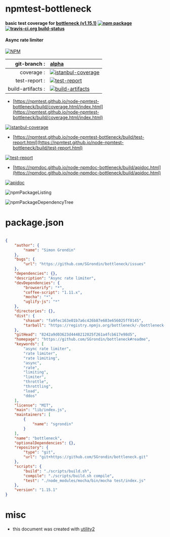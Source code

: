 # npmtest-bottleneck

#### basic test coverage for  [bottleneck (v1.15.1)](https://github.com/SGrondin/bottleneck#readme)  [![npm package](https://img.shields.io/npm/v/npmtest-bottleneck.svg?style=flat-square)](https://www.npmjs.org/package/npmtest-bottleneck) [![travis-ci.org build-status](https://api.travis-ci.org/npmtest/node-npmtest-bottleneck.svg)](https://travis-ci.org/npmtest/node-npmtest-bottleneck)

#### Async rate limiter

[![NPM](https://nodei.co/npm/bottleneck.png?downloads=true&downloadRank=true&stars=true)](https://www.npmjs.com/package/bottleneck)

| git-branch : | [alpha](https://github.com/npmtest/node-npmtest-bottleneck/tree/alpha)|
|--:|:--|
| coverage : | [![istanbul-coverage](https://npmtest.github.io/node-npmtest-bottleneck/build/coverage.badge.svg)](https://npmtest.github.io/node-npmtest-bottleneck/build/coverage.html/index.html)|
| test-report : | [![test-report](https://npmtest.github.io/node-npmtest-bottleneck/build/test-report.badge.svg)](https://npmtest.github.io/node-npmtest-bottleneck/build/test-report.html)|
| build-artifacts : | [![build-artifacts](https://npmtest.github.io/node-npmtest-bottleneck/glyphicons_144_folder_open.png)](https://github.com/npmtest/node-npmtest-bottleneck/tree/gh-pages/build)|

- [https://npmtest.github.io/node-npmtest-bottleneck/build/coverage.html/index.html](https://npmtest.github.io/node-npmtest-bottleneck/build/coverage.html/index.html)

[![istanbul-coverage](https://npmtest.github.io/node-npmtest-bottleneck/build/screenCapture.buildCi.browser.%252Ftmp%252Fbuild%252Fcoverage.lib.html.png)](https://npmtest.github.io/node-npmtest-bottleneck/build/coverage.html/index.html)

- [https://npmtest.github.io/node-npmtest-bottleneck/build/test-report.html](https://npmtest.github.io/node-npmtest-bottleneck/build/test-report.html)

[![test-report](https://npmtest.github.io/node-npmtest-bottleneck/build/screenCapture.buildCi.browser.%252Ftmp%252Fbuild%252Ftest-report.html.png)](https://npmtest.github.io/node-npmtest-bottleneck/build/test-report.html)

- [https://npmdoc.github.io/node-npmdoc-bottleneck/build/apidoc.html](https://npmdoc.github.io/node-npmdoc-bottleneck/build/apidoc.html)

[![apidoc](https://npmdoc.github.io/node-npmdoc-bottleneck/build/screenCapture.buildCi.browser.%252Ftmp%252Fbuild%252Fapidoc.html.png)](https://npmdoc.github.io/node-npmdoc-bottleneck/build/apidoc.html)

![npmPackageListing](https://npmtest.github.io/node-npmtest-bottleneck/build/screenCapture.npmPackageListing.svg)

![npmPackageDependencyTree](https://npmtest.github.io/node-npmtest-bottleneck/build/screenCapture.npmPackageDependencyTree.svg)



# package.json

```json

{
    "author": {
        "name": "Simon Grondin"
    },
    "bugs": {
        "url": "https://github.com/SGrondin/bottleneck/issues"
    },
    "dependencies": {},
    "description": "Async rate limiter",
    "devDependencies": {
        "browserify": "*",
        "coffee-script": "1.11.x",
        "mocha": "*",
        "uglify-js": "*"
    },
    "directories": {},
    "dist": {
        "shasum": "fa9fec163e01b7a6c426b87e603e656025ff0145",
        "tarball": "https://registry.npmjs.org/bottleneck/-/bottleneck-1.15.1.tgz"
    },
    "gitHead": "8242a9d03623d4448212025f261a4fcb617e98d5",
    "homepage": "https://github.com/SGrondin/bottleneck#readme",
    "keywords": [
        "async rate limiter",
        "rate limiter",
        "rate limiting",
        "async",
        "rate",
        "limiting",
        "limiter",
        "throttle",
        "throttling",
        "load",
        "ddos"
    ],
    "license": "MIT",
    "main": "lib/index.js",
    "maintainers": [
        {
            "name": "sgrondin"
        }
    ],
    "name": "bottleneck",
    "optionalDependencies": {},
    "repository": {
        "type": "git",
        "url": "git+https://github.com/SGrondin/bottleneck.git"
    },
    "scripts": {
        "build": "./scripts/build.sh",
        "compile": "./scripts/build.sh compile",
        "test": "./node_modules/mocha/bin/mocha test/index.js"
    },
    "version": "1.15.1"
}
```



# misc
- this document was created with [utility2](https://github.com/kaizhu256/node-utility2)

